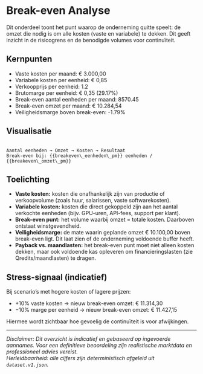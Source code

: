 # Break-even Analyse

Dit onderdeel toont het punt waarop de onderneming quitte speelt: de omzet die nodig is om alle kosten (vaste en variabele) te dekken. Dit geeft inzicht in de risicogrens en de benodigde volumes voor continuïteit.

## Kernpunten

- Vaste kosten per maand: € 3.000,00
- Variabele kosten per eenheid: € 0,85
- Verkoopprijs per eenheid: 1.2
- Brutomarge per eenheid: € 0,35 (29.17%)
- Break-even aantal eenheden per maand: 8570.45
- Break-even omzet per maand: € 10.284,54
- Veiligheidsmarge boven break-even: -1.79%

## Visualisatie

```

Aantal eenheden → Omzet → Kosten → Resultaat
Break-even bij: {{breakeven\_eenheden\_pm}} eenheden / {{breakeven\_omzet\_pm}}

```

## Toelichting

- **Vaste kosten:** kosten die onafhankelijk zijn van productie of verkoopvolume (zoals huur, salarissen, vaste softwarekosten).  
- **Variabele kosten:** kosten die direct gekoppeld zijn aan het aantal verkochte eenheden (bijv. GPU-uren, API-fees, support per klant).  
- **Break-even punt:** het volume waarbij omzet = totale kosten. Daarboven ontstaat winstgevendheid.  
- **Veiligheidsmarge:** de mate waarin geplande omzet € 10.100,00 boven break-even ligt. Dit laat zien of de onderneming voldoende buffer heeft.  
- **Payback vs. maandlasten:** het break-even punt moet niet alleen kosten dekken, maar ook voldoende kas opleveren om financieringslasten (zie Qredits/maandlasten) te dragen.  

## Stress-signaal (indicatief)

Bij scenario’s met hogere kosten of lagere prijzen:  
- +10% vaste kosten → nieuw break-even omzet: € 11.314,30  
- −10% marge per eenheid → nieuw break-even omzet: € 11.427,15  

Hiermee wordt zichtbaar hoe gevoelig de continuïteit is voor afwijkingen.

---

_Disclaimer: Dit overzicht is indicatief en gebaseerd op ingevoerde aannames. Voor een definitieve beoordeling zijn realistische marktdata en professioneel advies vereist._  
_Herleidbaarheid: alle cijfers zijn deterministisch afgeleid uit `dataset.v1.json`._
